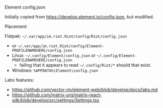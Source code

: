 Element config.json

Initially copied from https://develop.element.io/config.json, but modified.

Placement:

Flatpak: `~/.var/app/im.riot.Riot/config/Riot/config.json`

- or `~/.var/app/im.riot.Riot/config/Element-PROFILENAMEHERE/config.json`
- Linux: `~/.config/Element/config.json` or `~/.config/Element-PROFILENAMEHERE/config.json`
  - failing that it appears to read `~/.config/Riot/*` should that exist.
- Windows: `%APPDATA%\Element\config.json`

Labs features:

- https://github.com/vector-im/element-web/blob/develop/docs/labs.md
- https://github.com/matrix-org/matrix-react-sdk/blob/develop/src/settings/Settings.tsx
